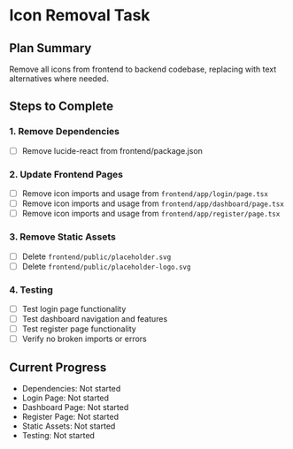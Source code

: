 # Icon Removal Task

## Plan Summary
Remove all icons from frontend to backend codebase, replacing with text alternatives where needed.

## Steps to Complete

### 1. Remove Dependencies
- [ ] Remove lucide-react from frontend/package.json

### 2. Update Frontend Pages
- [ ] Remove icon imports and usage from `frontend/app/login/page.tsx`
- [ ] Remove icon imports and usage from `frontend/app/dashboard/page.tsx`
- [ ] Remove icon imports and usage from `frontend/app/register/page.tsx`

### 3. Remove Static Assets
- [ ] Delete `frontend/public/placeholder.svg`
- [ ] Delete `frontend/public/placeholder-logo.svg`

### 4. Testing
- [ ] Test login page functionality
- [ ] Test dashboard navigation and features
- [ ] Test register page functionality
- [ ] Verify no broken imports or errors

## Current Progress
- Dependencies: Not started
- Login Page: Not started
- Dashboard Page: Not started
- Register Page: Not started
- Static Assets: Not started
- Testing: Not started
